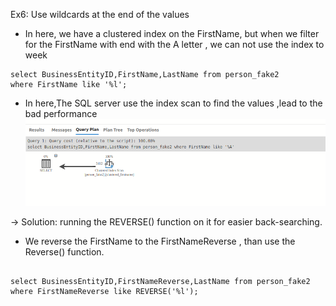 Ex6: Use wildcards at the end of the values

- In here, we have a clustered index on the FirstName, but when we filter for the FirstName with end with the A letter ,
we can not use the index to week
```agsl
select BusinessEntityID,FirstName,LastName from person_fake2
where FirstName like '%l';

```
- In here,The SQL server use the index scan to find the values ,lead to the bad performance
![img_6.png](image/img_6.png)

-> Solution: running the REVERSE() function on it for easier back-searching.
- We reverse the FirstName to the FirstNameReverse , than use the 
Reverse() function.
```agsl

select BusinessEntityID,FirstNameReverse,LastName from person_fake2
where FirstNameReverse like REVERSE('%l');
```

